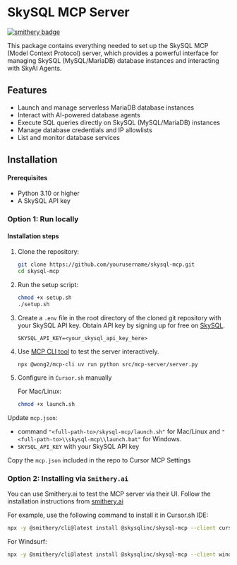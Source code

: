 # SkySQL MCP Server

[![smithery badge](https://smithery.ai/badge/@skysqlinc/skysql-mcp)](https://smithery.ai/server/@skysqlinc/skysql-mcp)

This package contains everything needed to set up the SkySQL MCP (Model Context Protocol) server, which provides a powerful interface for managing SkySQL (MySQL/MariaDB) database instances and interacting with SkyAI Agents.

## Features

- Launch and manage serverless MariaDB database instances
- Interact with AI-powered database agents
- Execute SQL queries directly on SkySQL (MySQL/MariaDB) instances
- Manage database credentials and IP allowlists
- List and monitor database services

## Installation

#### Prerequisites
- Python 3.10 or higher
- A SkySQL API key

### Option 1: Run locally

#### Installation steps

1. Clone the repository:
   ```bash
   git clone https://github.com/yourusername/skysql-mcp.git
   cd skysql-mcp
   ```

2. Run the setup script:
   ```bash
   chmod +x setup.sh
   ./setup.sh
   ```

3. Create a `.env` file in the root directory of the cloned git repository with your SkySQL API key. Obtain API key by signing up for free on [SkySQL](https://app.skysql.com).

   ```
   SKYSQL_API_KEY=<your_skysql_api_key_here>
   ```

4. Use [MCP CLI tool](https://github.com/wong2/mcp-cli) to test the server interactively.
   ```
   npx @wong2/mcp-cli uv run python src/mcp-server/server.py
   ```

5. Configure in `Cursor.sh` manually

   For Mac/Linux:
   ```bash
   chmod +x launch.sh
   ```
Update `mcp.json`:
- command `"<full-path-to>/skysql-mcp/launch.sh"` for Mac/Linux and `"<full-path-to>\\skysql-mcp\\launch.bat"` for Windows.
- `SKYSQL_API_KEY` with your SkySQL API key

Copy the `mcp.json` included in the repo to Cursor MCP Settings

### Option 2: Installing via `Smithery.ai`

You can use Smithery.ai to test the MCP server via their UI. Follow the installation instructions from [smithery.ai](https://smithery.ai/server/@skysqlinc/skysql-mcp) 

For example, use the following command to install it in Cursor.sh IDE: 
   ```bash
   npx -y @smithery/cli@latest install @skysqlinc/skysql-mcp --client cursor --profile <your-smithery-profile> --key <your-smithery-kay>
   ```
For Windsurf:

   ```bash
   npx -y @smithery/cli@latest install @skysqlinc/skysql-mcp --client windsurf --profile <your-smithery-profile> --key <your-smithery-key>
   ```
